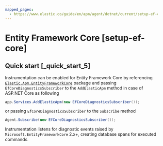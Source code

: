 ```yaml
---
mapped_pages:
  - https://www.elastic.co/guide/en/apm/agent/dotnet/current/setup-ef-core.html
---
```


# Entity Framework Core [setup-ef-core]


## Quick start [_quick_start_5]

Instrumentation can be enabled for Entity Framework Core by referencing [`Elastic.Apm.EntityFrameworkCore`](https://www.nuget.org/packages/Elastic.Apm.EntityFrameworkCore) package and passing `EfCoreDiagnosticsSubscriber` to the `AddElasticApm` method in case of ASP.NET Core as following

```csharp
app.Services.AddElasticApm(new EfCoreDiagnosticsSubscriber());
```

or passing `EfCoreDiagnosticsSubscriber` to the `Subscribe` method

```csharp
Agent.Subscribe(new EfCoreDiagnosticsSubscriber());
```

Instrumentation listens for diagnostic events raised by `Microsoft.EntityFrameworkCore` 2.x+, creating database spans for executed commands.

